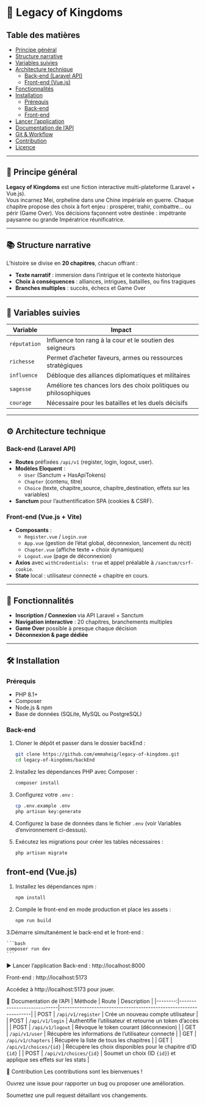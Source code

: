# 🏯 Legacy of Kingdoms

## Table des matières
- [Principe général](#principe-général)  
- [Structure narrative](#structure-narrative)  
- [Variables suivies](#variables-suivies)  
- [Architecture technique](#architecture-technique)  
  - [Back-end (Laravel API)](#back-end-laravel-api)  
  - [Front-end (Vue.js)](#front-end-vuejs)  
- [Fonctionnalités](#fonctionnalités)  
- [Installation](#installation)  
  - [Prérequis](#prérequis)  
  - [Back-end](#back-end)  
  - [Front-end](#front-end)  
- [Lancer l’application](#lancer-lapplication)  
- [Documentation de l’API](#documentation-de-lapi)  
- [Git & Workflow](#git--workflow)  
- [Contribution](#contribution)  
- [Licence](#licence)  

---

## 🧩 Principe général
**Legacy of Kingdoms** est une fiction interactive multi-plateforme (Laravel + Vue.js).  
Vous incarnez Mei, orpheline dans une Chine impériale en guerre. Chaque chapitre propose des choix à fort enjeu : prospérer, trahir, combattre… ou périr (Game Over). Vos décisions façonnent votre destinée : impétrante paysanne ou grande Impératrice réunificatrice.

---

## 📚 Structure narrative
L’histoire se divise en **20 chapitres**, chacun offrant :
- **Texte narratif** : immersion dans l’intrigue et le contexte historique  
- **Choix à conséquences** : alliances, intrigues, batailles, ou fins tragiques 
- **Branches multiples** : succès, échecs et Game Over  

---

## 🔢 Variables suivies
| Variable     | Impact                                                      |
|--------------|-------------------------------------------------------------|
| `réputation` | Influence ton rang à la cour et le soutien des seigneurs    |
| `richesse`   | Permet d’acheter faveurs, armes ou ressources stratégiques  |
| `influence`  | Débloque des alliances diplomatiques et militaires          |
| `sagesse`    | Améliore tes chances lors des choix politiques ou philosophiques |
| `courage`    | Nécessaire pour les batailles et les duels décisifs         |

---

## ⚙️ Architecture technique

### Back-end (Laravel API)
- **Routes** préfixées `/api/v1` (register, login, logout, user).  
- **Modèles Eloquent** :
  - `User` (Sanctum + HasApiTokens)  
  - `Chapter` (contenu, titre)  
  - `Choice` (texte, chapitre_source, chapitre_destination, effets sur les variables)  
- **Sanctum** pour l’authentification SPA (cookies & CSRF).

### Front-end (Vue.js + Vite)
- **Composants** :  
  - `Register.vue` / `Login.vue`  
  - `App.vue` (gestion de l’état global, déconnexion, lancement du récit)  
  - `Chapter.vue` (affiche texte + choix dynamiques)  
  - `Logout.vue` (page de déconnexion)  
- **Axios** avec `withCredentials: true` et appel préalable à `/sanctum/csrf-cookie`.  
- **State** local : utilisateur connecté + chapitre en cours.

---

## 🚀 Fonctionnalités
- **Inscription / Connexion** via API Laravel + Sanctum  
- **Navigation interactive** : 20 chapitres, branchements multiples  
- **Game Over** possible à presque chaque décision  
- **Déconnexion & page dédiée**  

---

## 🛠️ Installation

### Prérequis
- PHP 8.1+  
- Composer  
- Node.js & npm  
- Base de données (SQLite, MySQL ou PostgreSQL)

### Back-end
1. Cloner le dépôt et passer dans le dossier backEnd :

   ```bash
   git clone https://github.com/emmaheig/legacy-of-kingdoms.git
   cd legacy-of-kingdoms/backEnd

2. Installez les dépendances PHP avec Composer :
 
    ```bash
    composer install
    ```
 
3. Configurez votre `.env` :
 
    ```bash
    cp .env.example .env
    php artisan key:generate
    ```
 
4. Configurez la base de données dans le fichier `.env` (voir Variables d’environnement ci-dessus).
 
5. Exécutez les migrations pour créer les tables nécessaires :
 
    ```bash
    php artisan migrate
    ```
 
## front-end (Vue.js)
 
 
1. Installez les dépendances npm :
 
    ```bash
    npm install
    ```

2. Compile le front-end en mode production et place les assets :
 
    ```bash
    npm run build
    ```

 
3.Démarre simultanément le back-end et le front-end :
 
    ```bash
    composer run dev
    ```


▶️ Lancer l’application
Back-end : http://localhost:8000

Front-end : http://localhost:5173

Accédez à http://localhost:5173 pour jouer.

📖 Documentation de l’API
| Méthode | Route                      | Description                                                      |
|--------:|----------------------------|------------------------------------------------------------------|
| POST    | `/api/v1/register`         | Crée un nouveau compte utilisateur                               |
| POST    | `/api/v1/login`            | Authentifie l’utilisateur et retourne un token d’accès           |
| POST    | `/api/v1/logout`           | Révoque le token courant (déconnexion)                           |
| GET     | `/api/v1/user`             | Récupère les informations de l’utilisateur connecté              |
| GET     | `/api/v1/chapters`         | Récupère la liste de tous les chapitres                          |
| GET     | `/api/v1/choices/{id}`     | Récupère les choix disponibles pour le chapitre d’ID `{id}`      |
| POST    | `/api/v1/choices/{id}`     | Soumet un choix (ID `{id}`) et applique ses effets sur les stats |



🤝 Contribution
Les contributions sont les bienvenues !

Ouvrez une issue pour rapporter un bug ou proposer une amélioration.

Soumettez une pull request détaillant vos changements.
